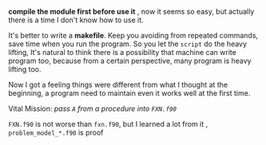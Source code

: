 **compile the module first before use it** , now it seems so easy, but actually there is a time I don't know how to use it.

It's better to write a **makefile**. Keep you avoiding from repeated commands, save time when you run the program. So you let the `script` do the heavy lifting, It's natural to think there is a  possibility that machine can write program too, because from a certain perspective, many program is heavy lifting too.

Now I got a feeling things were different from what I thought at the beginning, a program need to maintain even it works well at the first time.

Vital Mission: *pass `A` from a procedure into `FXN.f90`*

`FXN.f90` is not worse than `fxn.f90`, but I learned a lot from it , `problem_model_*.f90` is proof
